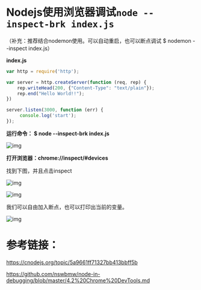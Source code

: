 #  Nodejs使用浏览器调试`node --inspect-brk index.js`

（补充：推荐结合nodemon使用。可以自动重启，也可以断点调试 $ nodemon --inspect index.js）

**index.js**

```js
var http = require('http');

var server = http.createServer(function (req, rep) {
    rep.writeHead(200, {"Content-Type": "text/plain"});
    rep.end("Hello World!!");
})

server.listen(3000, function (err) {
     console.log('start');
});
```

**运行命令： $ node --inspect-brk index.js**

![img](https://images2018.cnblogs.com/blog/922445/201807/922445-20180716212700426-1400256058.png)

 

**打开浏览器：chrome://inspect/#devices**

找到下图，并且点击inspect

![img](https://images2018.cnblogs.com/blog/922445/201807/922445-20180716212856039-1526403266.png)

 

 

![img](https://images2018.cnblogs.com/blog/922445/201807/922445-20180716212810477-414158322.png)

 

我们可以自由加入断点，也可以打印出当前的变量。

 ![img](https://images2018.cnblogs.com/blog/922445/201807/922445-20180716213148609-265191278.png)

# 参考链接：

https://cnodejs.org/topic/5a9661ff71327bb413bbff5b

https://github.com/nswbmw/node-in-debugging/blob/master/4.2%20Chrome%20DevTools.md

